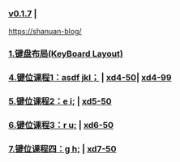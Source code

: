### [v0.1.7](https://github.com/shanuan/englishtyping/edit/master/README.md) |
[https://shanuan-blog/](https://shanuan.github.io/blog)
### [1.键盘布局(KeyBoard Layout)](index1.html) 
### [4.键位课程1：asdf jkl；](index4.html) | [xd4-50](xd4-50.html)| [xd4-99](xd4-99.html)
### [5.键位课程2：e i;](index5.html) | [xd5-50](xd5-50.html)
### [6.键位课程3：r u;](index6.html) | [xd6-50](xd6-50.html)
### [7.键位课程四：g h;](index7.html) | [xd7-50](xd7-50.html)

